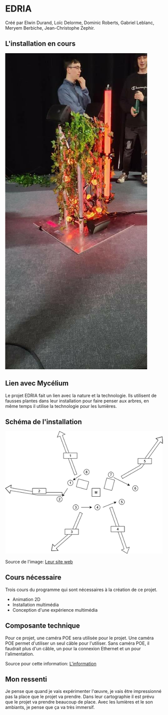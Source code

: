 # EDRIA
Créé par Elwin Durand, Loïc Delorme, Dominic Roberts, Gabriel Leblanc, Meryem Berbiche, Jean-Christophe Zephir.

## L'installation en cours
![Photo de l'installation en cours](medias/oeuvre_edria.jpg)

## Lien avec Mycélium
Le projet EDRIA fait un lien avec la nature et la technologie. Ils utilisent de fausses plantes dans leur installation pour faire penser aux arbres, en même temps il utilise la technologie pour les lumières. 
## Schéma de l'installation
![Photo de l'installation en cours](medias/shema_installation.png)

Source de l'image: [Leur site web](https://tim-montmorency.com/2023/projets/EDRIA/docs/web/preproduction.html)

## Cours nécessaire
Trois cours du programme qui sont nécessaires à la création de ce projet.
* Animation 2D
* Installation multimédia
* Conception d'une expérience multimédia
## Composante technique
Pour ce projet, une caméra POE sera utilisée pour le projet. Une caméra POE permet d'utiliser un seul câble pour l'utiliser. Sans caméra POE, il faudrait plus d'un câble, un pour la connexion Ethernet et un pour l'alimentation.

Source pour cette information: [L'information](https://www.trendnet.com/langfr/poe-cameras-guide-beginners#:~:text=Que%20sont%20les%20cam%C3%A9ras%20de,autre%20pour%20l'alimentation%20%C3%A9lectrique.)

## Mon ressenti 
Je pense que quand je vais expérimenter l'œuvre, je vais être impressionné pas la place que le projet va prendre. Dans leur cartographie il est prévu que le projet va prendre beaucoup de place. Avec les lumières et le son ambiants, je pense que ça va très immersif.


